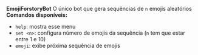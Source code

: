 **EmojiForstoryBot**
O único bot que gera sequências de `n` emojis aleatórios
__Comandos disponíveis:__
- `help`: mostra esse menu
- `set <n>`: configura número de emojis da sequência (`n` tem que estar entre 1 e 10)
- `emoji`: exibe próxima sequência de emojis

